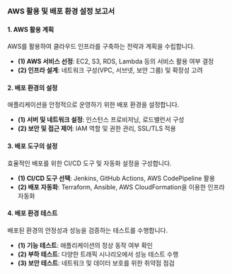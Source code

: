 ### **AWS 활용 및 배포 환경 설정 보고서**

#### **1. AWS 활용 계획**  
AWS를 활용하여 클라우드 인프라를 구축하는 전략과 계획을 수립합니다.
- **(1) AWS 서비스 선정**: EC2, S3, RDS, Lambda 등의 서비스 활용 여부 결정
- **(2) 인프라 설계**: 네트워크 구성(VPC, 서브넷, 보안 그룹) 및 확장성 고려

#### **2. 배포 환경의 설정**  
애플리케이션을 안정적으로 운영하기 위한 배포 환경을 설정합니다.
- **(1) 서버 및 네트워크 설정**: 인스턴스 프로비저닝, 로드밸런서 구성
- **(2) 보안 및 접근 제어**: IAM 역할 및 권한 관리, SSL/TLS 적용

#### **3. 배포 도구의 설정**  
효율적인 배포를 위한 CI/CD 도구 및 자동화 설정을 구성합니다.
- **(1) CI/CD 도구 선택**: Jenkins, GitHub Actions, AWS CodePipeline 활용
- **(2) 배포 자동화**: Terraform, Ansible, AWS CloudFormation을 이용한 인프라 자동화

#### **4. 배포 환경 테스트**  
배포된 환경의 안정성과 성능을 검증하는 테스트를 수행합니다.
- **(1) 기능 테스트**: 애플리케이션의 정상 동작 여부 확인
- **(2) 부하 테스트**: 다양한 트래픽 시나리오에서 성능 테스트 수행
- **(3) 보안 테스트**: 네트워크 및 데이터 보호를 위한 취약점 점검